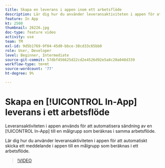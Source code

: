 ```yaml
---
title: Skapa en leverans i appen inom ett arbetsflöde
description: Lär dig hur du använder leveransaktiviteten i appen för att automatiskt skicka ett meddelande i appen till en målgrupp som beräknas i ett arbetsflöde.
feature: In App
kt: 2500
thumbnail: 26226.jpg
doc-type: feature video
activity: use
team: TM
exl-id: 9d5b1769-9f04-45d0-bbce-38cd33c65bb0
role: User, Developer
level: Beginner, Intermediate
source-git-commit: 57dbf456625d22cd2e4526d92e5a8c20a048d339
workflow-type: tm+mt
source-wordcount: '77'
ht-degree: 9%

---
```


# Skapa en [!UICONTROL In-App] leverans i ett arbetsflöde

Leveransaktiviteten i appen används för att automatisera sändning av en [!UICONTROL In-App] till en målgrupp som beräknas i samma arbetsflöde.

Lär dig hur du använder leveransaktiviteten i appen för att automatiskt skicka ett meddelande i appen till en målgrupp som beräknas i ett arbetsflöde.

>[!VIDEO](https://video.tv.adobe.com/v/26226?quality=12)
